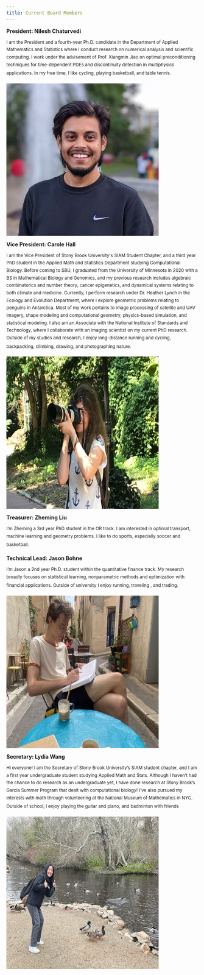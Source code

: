 ```yaml
---
title: Current Board Members
---
```


**President: Nilesh Chaturvedi**


 <sup>I am the President and a fourth-year Ph.D. candidate in the Department of Applied Mathematics and Statistics where I conduct research on numerical analysis and scientific computing. I work under the advisement of Prof. Xiangmin Jiao on optimal preconditioning techniques for time-dependent PDEs and discontinuity detection in multiphysics applications. In my free time, I like cycling, playing basketball, and table tennis. <sup>


<img align="center" src="/assets/nilesh.jpg" width="400" height="400" />



**Vice President: Carole Hall**

 <sup>I am the Vice President of Stony Brook University's SIAM Student Chapter, and a third year PhD student in the Applied Math and Statistics Department studying Computational Biology. Before coming to SBU, I graduated from the University of Minnesota in 2020 with a BS in Mathematical Biology and Genomics, and my previous research includes algebraic combinatorics and number theory, cancer epigenetics, and dynamical systems relating to both climate and medicine. Currently, I perform research under Dr. Heather Lynch in the Ecology and Evolution Department, where I explore geometric problems relating to penguins in Antarctica. Most of my work pertains to image processing of satellite and UAV imagery, shape modeling and computational geometry, physics-based simulation, and statistical modeling. I also am an Associate with the National Institute of Standards and Technology, where I collaborate with an imaging scientist on my current PhD research. Outside of my studies and research, I enjoy long-distance running and cycling, backpacking, climbing, drawing, and photographing nature. <sup>



<img align="center" src="/assets/carole.jpg" width="400" height="400" />


**Treasurer: Zheming Liu**


<sup>I’m Zheming a 3rd year PhD student in the OR track. I am interested in optimal transport, machine learning and geometry problems. I like to do sports, especially soccer and basketball.<sup>




**Technical Lead: Jason Bohne**



<sup>I’m Jason a 2nd year Ph.D. student within the quantitative finance track. My research broadly  focuses on statistical learning, nonparametric methods and optimization with financial applications. Outside of university I enjoy running, traveling , and trading.<sup>


<img align="center" src="/assets/jason.jpg" width="400" height="400" />


**Secretary: Lydia Wang**


<sup>Hi everyone! I am the Secretary of Stony Brook University’s SIAM student chapter, and I am a first year undergraduate student studying Applied Math and Stats. Although I haven’t had the chance to do research as an undergraduate yet, I have done research at Stony Brook’s Garcia Summer Program that dealt with computational biology! I've also pursued my interests with math through volunteering at the National Museum of Mathematics in NYC. Outside of school, I enjoy playing the guitar and piano, and badminton with friends<sup>

<img align="center" src="/assets/lydia.png" width="400" height="400" />

